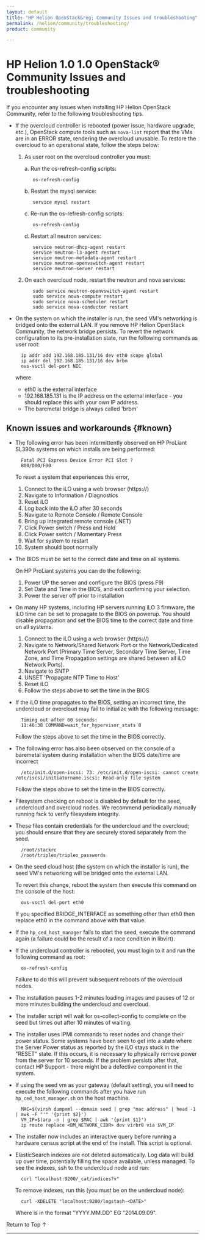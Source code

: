 ```yaml
---
layout: default
title: "HP Helion OpenStack&reg; Community Issues and troubleshooting"
permalink: /helion/community/troubleshooting/
product: community

---
```

<!--PUBLISHED-->

<script>

function PageRefresh {
onLoad="window.refresh"
}

PageRefresh();

</script>

<!--
<p style="font-size: small;"> <a href="/helion/community/">&#9664; PREV</a> | <a href="/helion/community/">&#9650; UP</a> | <a href="/helion/community/install-overview/">NEXT &#9654;</a> </p>
-->

# HP Helion 1.0 1.0 OpenStack&reg; Community Issues and troubleshooting 

If you encounter any issues when installing HP Helion OpenStack Community, refer to the following troubleshooting tips.

* If the overcloud controller is rebooted (power issue, hardware upgrade, etc.), OpenStack compute tools such as `nova-list` report that the VMs are in an ERROR state, rendering the overcloud unusable. To restore the overcloud to an operational state, follow the steps below:
  1. As user root on the overcloud controller you must:
  
        a. Run the os-refresh-config scripts:

            os-refresh-config

        b. Restart the mysql service:

            service mysql restart

        c. Re-run the os-refresh-config scripts:

            os-refresh-config

        d. Restart all neutron services:

            service neutron-dhcp-agent restart
            service neutron-l3-agent restart
            service neutron-metadata-agent restart
            service neutron-openvswitch-agent restart
            service neutron-server restart

  2. On each overcloud node, restart the neutron and nova services:
  
            sudo service neutron-openvswitch-agent restart
            sudo service nova-compute restart
            sudo service nova-scheduler restart
            sudo service nova-conductor restart

* On the system on which the installer is run, the seed VM's networking is bridged onto the external LAN. If you remove HP Helion OpenStack Community, the network bridge persists. To revert the network configuration to its pre-installation state, run the following commands as user root: 

        ip addr add 192.168.185.131/16 dev eth0 scope global
        ip addr del 192.168.185.131/16 dev brbm
        ovs-vsctl del-port NIC

	where

	* eth0 is the external interface
	* 192.168.185.131 is the IP address on the external interface - you should replace this with your own IP address.
	* The baremetal bridge is always called 'brbm'


## Known issues and workarounds {#known}

- The following error has been intermittently observed on HP ProLiant SL390s systems on which installs are being performed:

		Fatal PCI Express Device Error PCI Slot ?
		B00/D00/F00

	To reset a system that experiences this error,
	1. Connect to the iLO using a web browser (https://<iLO IP address>)
	2. Navigate to Information / Diagnostics
	3. Reset iLO
	4. Log back into the iLO after 30 seconds
	5. Navigate to Remote Console / Remote Console
	6. Bring up integrated remote console (.NET)
	7. Click Power switch / Press and Hold
	8. Click Power switch / Momentary Press
	9. Wait for system to restart
	10. System should boot normally

- The BIOS must be set to the correct date and time on all systems.

	On HP ProLiant systems you can do the following:
	1. Power UP the server and configure the BIOS (press F9)
	2. Set Date and Time in the BIOS, and exit confirming your selection.
	3. Power the server off prior to installation

- On many HP systems, including HP servers running iLO 3 firmware, the
  iLO time can be set to propagate to the BIOS on powerup.
  You should disable propagation and set the BIOS time to the correct
  date and time on all systems.

	1. Connect to the iLO using a web browser (https://<iLO IP address>)
	2. Navigate to Network/Shared Network Port or the Network/Dedicated Network Port (Primary Time Server, Secondary Time Server, Time Zone, and Time Propagation settings are shared between all iLO Network Ports).
	3. Navigate to SNTP
	4. UNSET 'Propagate NTP Time to Host'
	5. Reset iLO
	6. Follow the steps above to set the time in the BIOS

- If the iLO time propagates to the BIOS, setting an incorrect time,
  the undercloud or overcloud may fail to initialize with the following message:

		Timing out after 60 seconds:
		11:46:38 COMMAND=wait_for_hypervisor_stats 8

	Follow the steps above to set the time in the BIOS correctly.

- The following error has also been observed on the console of a baremetal system during installation when the BIOS date/time are incorrect

		/etc/init.d/open-iscsi: 73: /etc/init.d/open-iscsi: cannot create /etc/iscsi/initiatorname.iscsi: Read-only file system

	Follow the steps above to set the time in the BIOS correctly.

- Filesystem checking on reboot is disabled by default for the seed, undercloud and overcloud nodes. We recommend periodically manually running fsck to verify filesystem integrity.

- These files contain credentials for the undercloud and the overcloud; you
  should ensure that they are securely stored separately from the seed.

		/root/stackrc
		/root/tripleo/tripleo_passwords

- On the seed cloud host (the system on which the installer is run), the seed VM's networking will be bridged onto the external LAN.

	To revert this change, reboot the system then execute this command on the console of the host:

		ovs-vsctl del-port eth0

	If you specified BRIDGE_INTERFACE as something other than eth0 then replace eth0 in the command above with that value.

- If the `hp_ced_host_manager` fails to start the seed, execute the command again (a failure could be the result of a race condition in libvirt).

- If the undercloud controller is rebooted, you must login to it and run the following command as root:

		os-refresh-config

	Failure to do this will prevent subsequent reboots of the overcloud nodes.

- The installation pauses 1-2 minutes loading images and pauses of 12 or more minutes building the undercloud and overcloud.

- The installer script will wait for os-collect-config to complete on the seed but times out after 10 minutes of waiting.

- The installer uses IPMI commands to reset nodes and change their power status. Some systems have been seen to get into a state where the Server Power status as reported by the iLO stays stuck in the "RESET" state. If this occurs, it is necessary to physically remove power from the server for 10 seconds. If the problem persists after that, contact HP Support - there might be a defective component in the system.

- If using the seed vm as your gateway (default setting), you will need to execute the following commands after you have run `hp_ced_host_manager.sh` on the host machine.

		MAC=$(virsh dumpxml --domain seed | grep "mac address" | head -1 | awk -F "'" '{print $2}')
		VM_IP=$(arp -n | grep $MAC | awk '{print $1}')
		ip route replace <BM_NETWORK_CIDR> dev virbr0 via $VM_IP

- The installer now includes an interactive query before running a hardware
  census script at the end of the install. This script is optional.

- ElasticSearch indexes are not deleted automatically. Log data will build up over time, potentially filling the space available, unless managed. To see the indexes, ssh to the undercloud node and run:

		curl "localhost:9200/_cat/indices?v"

	To remove indexes, run this (you must be on the undercloud node):

		curl -XDELETE "localhost:9200/logstash-<DATE>"

	Where <DATE> is in the format "YYYY.MM.DD" EG "2014.09.09".


 <a href="#top" style="padding:14px 0px 14px 0px; text-decoration: none;"> Return to Top &#8593; </a>

----
